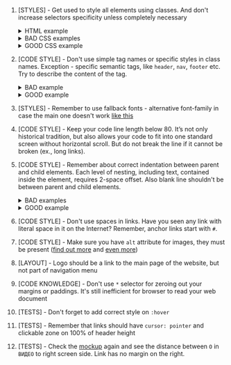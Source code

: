 1. [STYLES] - Get used to style all elements using classes. And don't increase
selectors specificity unless completely necessary
       <details>
         <summary>HTML example</summary>
           ![css-classes-html-example-2](https://mate-academy.github.io/fe-program/css/checklists/css-classes/example-html-2.png)
       </details>
       <details>
         <summary>BAD CSS examples</summary>
           ![css-classes-bad-example-4](https://mate-academy.github.io/fe-program/css/checklists/css-classes/example-bad-4.png)
           ![css-classes-bad-example-5](https://mate-academy.github.io/fe-program/css/checklists/css-classes/example-bad-5.png)
       </details>
       <details>
         <summary>GOOD CSS example</summary>
           ![css-classes-good-example-2](https://mate-academy.github.io/fe-program/css/checklists/css-classes/example-good-2.png)
       </details>


2. [CODE STYLE] - Don't use simple tag names or specific styles in class names.
Exception - specific semantic tags, like `header`, `nav`, `footer` etc. Try to
describe the content of the tag.
       <details>
         <summary>BAD example</summary>
           ![html-class-names-bad-example-1](https://mate-academy.github.io/fe-program/css/checklists/html-class-names/example-bad-1.png)
       </details>
       <details>
         <summary>GOOD example</summary>
           ![html-class-names-good-example-1](https://mate-academy.github.io/fe-program/css/checklists/html-class-names/example-good-1.png)
       </details>


3. [STYLES] - Remember to use fallback fonts - alternative font-family in case the main one doesn't work [like this](https://www.w3schools.com/cssref/pr_font_font-family.asp)


4. [CODE STYLE] - Keep your code line length below 80. It’s not only historical
tradition, but also allows your code to fit into one standard screen without
horizontal scroll. But do not break the line if it cannot be broken (ex., long links).


5. [CODE STYLE] - Remember about correct indentation between parent and child
elements. Each level of nesting, including text, contained inside the element,
requires 2-space offset. Also blank line shouldn't be between parent and child elements.
       <details>
         <summary>BAD examples</summary>
           ![html-indentations-bad-example-1](https://mate-academy.github.io/fe-program/css/checklists/html-indentations/example-bad-1.png)
       </details>
       <details>
         <summary>GOOD example</summary>
           ![html-indentations-good-example-1](https://mate-academy.github.io/fe-program/css/checklists/html-indentations/example-good-1.png)
       </details>


6. [CODE STYLE] - Don't use spaces in links. Have you seen any link with literal
space in it on the Internet? Remember, anchor links start with `#`.


7. [CODE STYLE] - Make sure you have `alt` attribute for images, they must be
present
([find out more](https://osric.com/chris/accidental-developer/2012/01/when-should-alt-text-be-blank/)
and
[even more](https://9clouds.com/blog/the-importance-of-alt-attributes-aka-alt-text/))


8. [LAYOUT] - Logo should be a link to the main page of the website, but not
part of navigation menu

9. [CODE KNOWLEDGE] - Don't use `*` selector for zeroing out your margins or paddings. It's still inefficient for browser to read your web document


10. [TESTS] - Don't forget to add correct style on `:hover`


11. [TESTS] - Remember that links should have `cursor: pointer` and clickable
zone on 100% of header height


12. [TESTS] - Check the [mockup](https://www.figma.com/file/KAV1NnDp7hgQtPnaD6XdOcnG/Moyo-Header?node-id=0%3A1)
again and see the distance between `О` in `ВИДЕО` to right screen side. Link has
no margin on the right.
